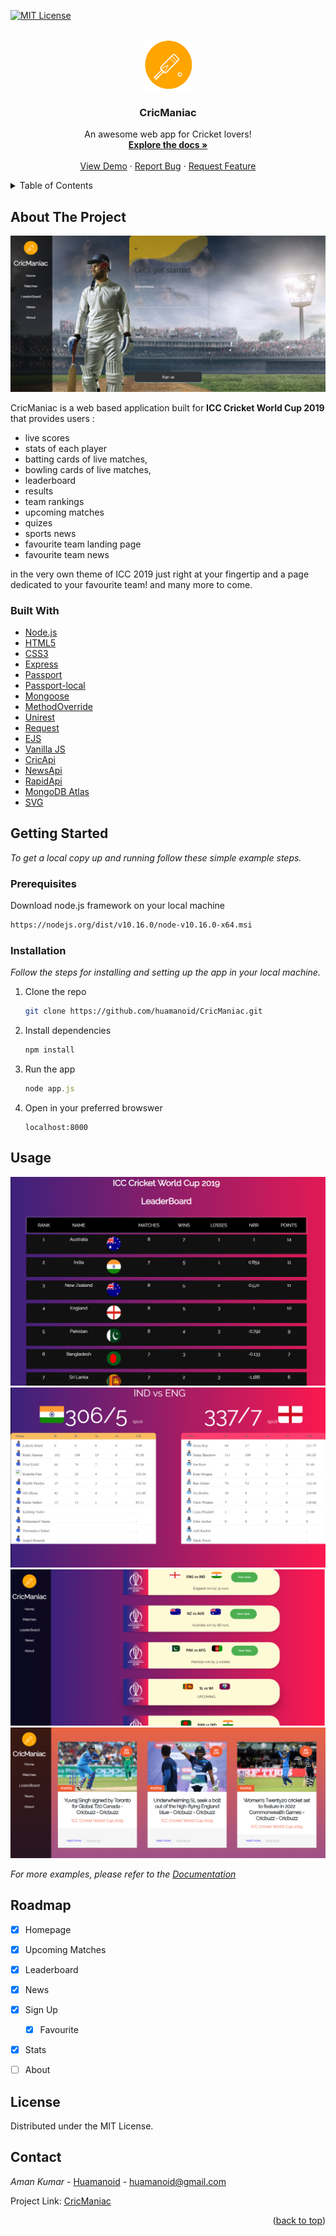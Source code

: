 <div id="top"></div>

<!-- [![Contributors][contributors-shield]][contributors-url]
[![Forks][forks-shield]][forks-url]
[![Stargazers][stars-shield]][stars-url]
[![Issues][issues-shield]][issues-url] -->
[![MIT License][license-shield]][license-url]
<!-- [![LinkedIn][linkedin-shield]][linkedin-url] -->



<!-- PROJECT LOGO -->
<br />
<div align="center">
  <a href="https://github.com/othneildrew/Best-README-Template">
    <img src="screenshots/logo.png" alt="Logo" width="80" height="80">
  </a>

  <h3 align="center">CricManiac</h3>

  <p align="center">
    An awesome web app for Cricket lovers!
    <br />
    <a href="https://github.com/huamanoid/CricManiac/blob/master/README.md"><strong>Explore the docs »</strong></a>
    <br />
    <br />
    <a href="http://cricmaniac.herokuapp.com/">View Demo</a>
    ·
    <a href="https://github.com/huamanoid/CricManiac/issues">Report Bug</a>
    ·
    <a href="https://github.com/huamanoid/CricManiac/issues">Request Feature</a>
  </p>
</div>



<!-- TABLE OF CONTENTS -->
<details>
  <summary>Table of Contents</summary>
  <ol>
    <li>
      <a href="#about-the-project">About The Project</a>
      <ul>
        <li><a href="#built-with">Built With</a></li>
      </ul>
    </li>
    <li>
      <a href="#getting-started">Getting Started</a>
      <ul>
        <li><a href="#prerequisites">Prerequisites</a></li>
        <li><a href="#installation">Installation</a></li>
      </ul>
    </li>
    <li><a href="#usage">Usage</a></li>
    <li><a href="#roadmap">Milestones</a></li>
    <li><a href="#license">License</a></li>
    <li><a href="#contact">Contact</a></li>
  </ol>
</details>



<!-- ABOUT THE PROJECT -->
## About The Project

![screenshots/cropped/Home.PNG](https://github.com/huamanoid/CricManiac/blob/master/screenshots/cropped/Home.PNG)


CricManiac is a web based application built for **ICC Cricket World Cup 2019** that provides users :

* live scores
* stats of each player
* batting cards of live matches,
* bowling cards of live matches,
* leaderboard
* results
* team rankings
* upcoming matches
* quizes
* sports news
* favourite team landing page
* favourite team news
 
 in the very own theme of ICC 2019 just right at your fingertip and a page dedicated to your favourite team! and many more to come.





### Built With


* [Node.js](https://nodejs.org/)
* [HTML5](https://html.com/)
* [CSS3](https://css.com/)
* [Express](https://expressjs.com/)
* [Passport](http://www.passportjs.org/)
* [Passport-local](http://www.passportjs.org/)
* [Mongoose](http://www.passportjs.org/)
* [MethodOverride](https://www.npmjs.com/package/method-override)
* [Unirest](https://www.npmjs.com/package/unirest)
* [Request](https://jquery.com)
* [EJS](https://ejs.co/)
* [Vanilla JS](https://jquery.com)
* [CricApi](https://www.cricapi.com/)
* [NewsApi](https://newsapi.org/)
* [RapidApi](https://rapidapi.com/)
* [MongoDB Atlas](https://www.mongodb.com/atlas/database)
* [SVG](https://developer.mozilla.org/en-US/docs/Web/SVG)





<!-- GETTING STARTED -->
## Getting Started

_To get a local copy up and running follow these simple example steps._

### Prerequisites

Download node.js framework on your local machine
  ```sh
 https://nodejs.org/dist/v10.16.0/node-v10.16.0-x64.msi
  ```

### Installation

_Follow the steps for installing and setting up the app in your local machine._

1. Clone the repo
   ```sh
   git clone https://github.com/huamanoid/CricManiac.git
   ```
2. Install dependencies
   ```sh
   npm install
   ```
3. Run the app
   ```js
   node app.js
   ```
 4. Open in your preferred browswer
    ```
    localhost:8000
    ```




<!-- USAGE EXAMPLES -->
## Usage

<!-- Some of its cool features :
 -->
![leaderboard](screenshots/cropped/leaderboard.PNG)
![stats](screenshots/cropped/view%20stats.PNG)
![matches](screenshots/cropped/matches.PNG)
![news](screenshots/cropped/news.PNG)

<!-- <p float="left">
  <img src="screenshots/cropped/leaderboard.PNG" height="400" />
  <img src="screenshots/cropped/Quiz.PNG" height="400"  />
</p> -->



_For more examples, please refer to the [Documentation](https://github.com/huamanoid/CricManiac/blob/master/UserDocumentation.pdf)_




<!-- ROADMAP -->
## Roadmap

- [x] Homepage
- [x] Upcoming Matches
- [x] Leaderboard
- [x] News
- [x] Sign Up
    - [x] Favourite
- [x] Stats
- [ ] About







<!-- LICENSE -->
## License

Distributed under the MIT License.




<!-- CONTACT -->
## Contact

*Aman Kumar* - [Huamanoid](https://github.com/huamanoid) - huamanoid@gmail.com

Project Link: [CricManiac](https://github.com/huamanoid/CricManiac)




<p align="right">(<a href="#top">back to top</a>)</p>



<!-- MARKDOWN LINKS & IMAGES -->
<!-- https://www.markdownguide.org/basic-syntax/#reference-style-links -->
[contributors-shield]: https://img.shields.io/github/contributors/othneildrew/Best-README-Template.svg?style=for-the-badge
[contributors-url]: https://github.com/othneildrew/Best-README-Template/graphs/contributors
[forks-shield]: https://img.shields.io/github/forks/othneildrew/Best-README-Template.svg?style=for-the-badge
[forks-url]: https://github.com/othneildrew/Best-README-Template/network/members
[stars-shield]: https://img.shields.io/github/stars/othneildrew/Best-README-Template.svg?style=for-the-badge
[stars-url]: https://github.com/othneildrew/Best-README-Template/stargazers
[issues-shield]: https://img.shields.io/github/issues/othneildrew/Best-README-Template.svg?style=for-the-badge
[issues-url]: https://github.com/othneildrew/Best-README-Template/issues
[license-shield]: https://img.shields.io/github/license/othneildrew/Best-README-Template.svg?style=for-the-badge
[license-url]: https://github.com/othneildrew/Best-README-Template/blob/master/LICENSE.txt
[linkedin-shield]: https://img.shields.io/badge/-LinkedIn-black.svg?style=for-the-badge&logo=linkedin&colorB=555
[linkedin-url]: https://linkedin.com/in/othneildrew
[product-screenshot]: images/screenshot.png
